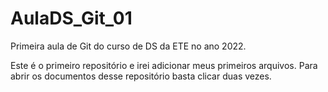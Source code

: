 # AulaDS_Git_01
Primeira aula de Git do curso de DS da ETE no ano 2022.

Este é o primeiro repositório e irei adicionar meus primeiros arquivos.
Para abrir os documentos desse repositório basta clicar duas vezes.
